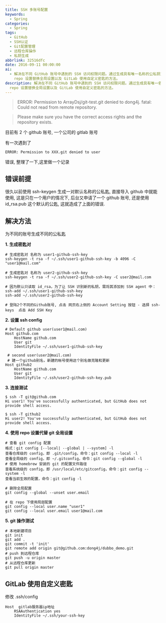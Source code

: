 ```yaml
---
title: SSH 多账号配置
keywords:
  - Spring
categories:
  - Spring
tags:
  - GitHub
  - SSH认证
  - Git配置管理
  - 远程仓库操作
  - 私钥生成
abbrlink: 32516dfc
date: 2016-09-11 00:00:00
ai:
  - 解决在不同 GitHub 账号中遇到的 SSH 访问权限问题。通过生成具有唯一名称的公私钥对，并为每个账号设置相应的 SSH 配置和别名，确保可以成功访问不同的仓库。文章还提供了如何测试连接、使用
    repo 设置替换全局设置以及 GitLab 使用自定义密匙的方法。
description: 解决在不同 GitHub 账号中遇到的 SSH 访问权限问题。通过生成具有唯一名称的公私钥对，并为每个账号设置相应的 SSH 配置和别名，确保可以成功访问不同的仓库。文章还提供了如何测试连接、使用
  repo 设置替换全局设置以及 GitLab 使用自定义密匙的方法。
---
```


> ERROR: Permission to ArrayDsj/git-test.git denied to dong4j.
> fatal: Could not read from remote repository.

> Please make sure you have the correct access rights
> and the repository exists.

目前有 2 个 github 账号, 一个公司的 gitlab 账号

有一次遇到了

```
ERROR: Permission to XXX.git denied to user
```

错误, 整理了一下,这里做一个记录

## 错误前提

很久以前使用 ssh-keygen 生成一对默认名称的公私匙, 直接导入 github 中就能使用, 这是只在一个用户的情况下, 后台又申请了一个 github 账号, 还是使用 id_rsa.pub 这个默认的公匙, 这就造成了上面的错误.

## 解决方法

为不同的账号生成不同的公私匙

**1. 生成密匙对**

```shell
# 生成密匙对 名称为 user1-github-ssh-key
ssh-keygen -t rsa -f ~/.ssh/user1-github-ssh-key -b 4096 -C "user1@mail.com"

# 生成密匙对 名称为 user2-github-ssh-key
ssh-keygen -t rsa -f ~/.ssh/user2-github-ssh-key -C user2@mail.com

# 因为默认只读取 id_rsa，为了让 SSH 识别新的私钥，需将其添加到 SSH agent 中：
ssh-add ~/.ssh/user1-github-ssh-key
ssh-add ~/.ssh/user2-github-ssh-key

# 登陆2个不同的Github账号, 点击 网页右上侧的 Account Setting 按钮 - 选择 ssh-keys  点击 Add SSH Key
```

**2. 设置 ssh config**

```shell
# Default github user(user1@mail.com)
Host github.com
    HostName github.com
    User git
    IdentityFile ~/.ssh/user1-github-ssh-key

 # second user(user2@mail.com)
 # 建一个github别名，新建的帐号使用这个别名做克隆和更新
Host github2
    HostName github.com
    User git
    IdentityFile ~/.ssh/user2-github-ssh-key.pub
```

**3. 连接测试**

```shell
$ ssh -T git@github.com
Hi user1! You've successfully authenticated, but GitHub does not provide shell access.

$ ssh -T github2
Hi user2! You've successfully authenticated, but GitHub does not provide shell access.
```

**4. 使用 repo 设置代替 git 全局设置**

```shell
# 查看 git config 配置
格式：git config [--local| --global | --system] -l
查看仓库级的 config，即 .git/config，命令：git config --local -l
查看全局级的 config，即 ~/.gitconfig，命令：git config --global -l
# 使用 homebrew 安装的 git 的配置文件路径
查看系统级的 config，即 /usr/local/etc/gitconfig，命令：git config --system -l
查看当前生效的配置，命令：git config -l
```

```shell
# 删除全局配置
git config --global --unset user.email

# 在 repo 下使用局部配置
git config --local user.name "user1"
git config --local user.email user1@mail.com
```

**5. git 操作测试**

```shell
# 本地新建项目
git init
git add .
git commit -t 'init'
git remote add origin git@github.com:dong4j/dubbo_demo.git
# push 到远程仓库
git push -u origin master
# 从远程仓库更新
git pull origin master
```

## GitLab 使用自定义密匙

修改 .ssh/config

```
Host  gitlab服务器ip地址
    RSAAuthentication yes
    IdentityFile ~/.ssh/your-ssh-key
```
